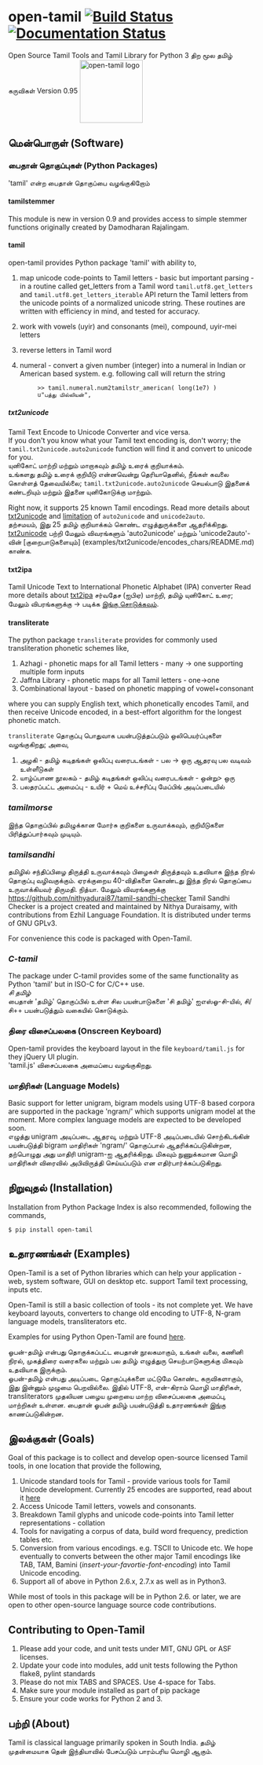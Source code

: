 open-tamil [![Build Status](https://travis-ci.org/Ezhil-Language-Foundation/open-tamil.png)](https://travis-ci.org/Ezhil-Language-Foundation/open-tamil) [![Documentation Status](https://readthedocs.org/projects/open-tamil/badge/)](http://open-tamil.readthedocs.org/en/latest/)
====================

Open Source Tamil Tools and Tamil Library for Python 3
திற மூல தமிழ் கருவிகள்
Version 0.95
<img src="./open-tamil-logo.jpg" alt="open-tamil logo" align="center" width="128" height="128"/>
## மென்பொருள் (Software)

### பைதான் தொகுப்புகள் (Python  Packages)

'tamil' என்ற பைதான் தொகுப்பை வழங்குகிறோம்

#### tamilstemmer

This module is new in version 0.9 and provides access to simple stemmer functions
originally created by Damodharan Rajalingam.

#### tamil
open-tamil provides Python package 'tamil' with ability to,

1. map unicode code-points to Tamil letters - basic but important parsing - in a routine called get_letters from a Tamil word
   `tamil.utf8.get_letters` and `tamil.utf8.get_letters_iterable` API return the Tamil letters from the unicode points of a normalized unicode string.
   These routines are written with efficiency in mind, and tested for accuracy.

2. work with vowels (uyir) and consonants (mei), compound, uyir-mei letters
3. reverse letters in Tamil word
4. numeral - convert a given number (integer) into a numeral in Indian or American based system.
   e.g. following call will return the string
   ```
        >> tamil.numeral.num2tamilstr_american( long(1e7) )
        u"பத்து மில்லியன்",
   ```

##### txt2unicode
Tamil Text Encode to Unicode Converter and vice versa.        
If you don't you know what your Tamil text encoding is, don't worry; the `tamil.txt2unicode.auto2unicode` function will find it and convert to unicode for you.           
யுனிகோட் மாற்றி மற்றும் மாறாகவும் தமிழ் உரைக் குறியாக்கம்.          
உங்களது தமிழ் உரைக் குறியீடு என்னவென்று தெரியாதெனில், நீங்கள் கவலை கொள்ளத் தேவையில்லை; `tamil.txt2unicode.auto2unicode` செயல்பாடு இதனைக் கண்டறியும் மற்றும் இதனை யுனிகோடுக்கு மாற்றும்.

Right now, it supports 25 known Tamil encodings. Read more details about [txt2unicode](tamil/txt2unicode/README.md) and [limitation](examples/txt2unicode/encodes_chars/README.md) of `auto2unicode` and `unicode2auto`.        
தற்சமயம், இது 25 தமிழ் குறியாக்கம் கொண்ட எழுத்துருக்களை ஆதரிக்கிறது. [txt2unicode](tamil/txt2unicode/README.md) பற்றி மேலும் விவரங்களும் 'auto2unicode' மற்றும் 'unicode2auto'-வின் [குறைபாடுகளையும்] (examples/txt2unicode/encodes_chars/README.md) காண்க.

#### txt2ipa
Tamil Unicode Text to International Phonetic Alphabet (IPA) converter
Read more details about [txt2ipa](tamil/txt2ipa/README.md)
சர்வதேச (ஐபிஏ) மாற்றி, தமிழ் யுனிகோட் உரை; மேலும் விபரங்களுக்கு -> படிக்க [இங்கு சொடுக்கவும்](tamil/txt2ipa/README.md).

#### transliterate
The python package `transliterate` provides for commonly used transliteration
phonetic schemes like,

1. Azhagi - phonetic maps for all Tamil letters - many -> one supporting multiple form inputs
2. Jaffna Library - phonetic maps for all Tamil letters - one->one
3. Combinational layout - based on phonetic mapping of vowel+consonant

where you can supply English text, which phonetically encodes Tamil, and then receive Unicode encoded, in a best-effort algorithm for the longest phonetic match.

`transliterate` தொகுப்பு பொதுவாக பயன்படுத்தப்படும் ஒலிபெயர்ப்புகளை வழங்குகிறது; அவை,
1. அழகி - தமிழ் கடிதங்கள் ஒலிப்பு வரைபடங்கள் - பல -> ஒரு ஆதரவு பல வடிவம் உள்ளீடுகள்
2. யாழ்ப்பாண நூலகம் - தமிழ் கடிதங்கள் ஒலிப்பு வரைபடங்கள் - ஒன்று> ஒரு
3. பலதரப்பட்ட அமைப்பு - உயிர் + மெய் உச்சரிப்பு மேப்பிங் அடிப்படையில்

### *tamilmorse*
இந்த தொகுப்பில் தமிழுக்கான மோர்சு குறிகளை உருவாக்கவும், குறியீடுகளை
பிரித்துப்பார்கவும் முடியும்.

### *tamilsandhi*
தமிழில் சந்திப்பிழை திருத்தி உருவாக்கவும் பிழைகள் திருத்தவும் உதவியாக
இந்த நிரல் தொகுப்பு வழிவகுக்கும். ஏரக்குறைய 40-விதிகளை கொண்டது இந்த
 நிரல் தொகுப்பை உருவாக்கியவர் திருமதி. நித்யா. மேலும் விவரங்களுக்கு https://github.com/nithyadurai87/tamil-sandhi-checker
Tamil Sandhi Checker is a project created and maintained by Nithya Duraisamy,
with contributions from Ezhil Language Foundation. It is distributed under
terms of GNU GPLv3.

For convenience this code is packaged with Open-Tamil.

### *C-tamil*
The package under C-tamil provides some of the same functionality as Python 'tamil' but in ISO-C for C/C++ use.    
*சி தமிழ்*       
பைதான் 'தமிழ்' தொகுப்பில் உள்ள சில பயன்பாடுகளை 'சி தமிழ்' ஐஎஸ்ஓ-சி-யில், சி/சி++ பயன்படுத்தும் வகையில் கொடுக்கும்.

### திரை விசைப்பலகை (Onscreen Keyboard)
Open-tamil provides the keyboard layout in the file `keyboard/tamil.js` for they jQuery UI plugin.     
'tamil.js' விசைப்பலகை அமைப்பை வழங்குகிறது.     

### மாதிரிகள் (Language Models)
Basic support for letter unigram, bigram models using UTF-8 based corpora are supported in the package 'ngram/'
which supports unigram model at the moment. More complex language models are expected to be developed soon.          
எழுத்து unigram அடிப்படை ஆதரவு, மற்றும் UTF-8 அடிப்படையில் சொற்கிடங்கின் பயன்படுத்தி bigram மாதிரிகள் 'ngram/' தொகுப்பால் ஆதரிக்கப்படுகின்றன, தற்பொழுது அது மாதிரி unigram-ஐ ஆதரிக்கிறது. மிகவும் நுணுக்கமான மொழி மாதிரிகள் விரைவில் அபிவிருத்தி செய்யப்படும் என எதிர்பார்க்கப்படுகிறது.

## நிறுவுதல் (Installation)

Installation from Python Package Index is also recommended, following the commands,
```
$ pip install open-tamil
```

## உதாரணங்கள் (Examples)

Open-Tamil is a set of Python libraries which can help your application - web, system software, GUI on desktop etc. support Tamil text processing, inputs etc.

Open-Tamil is still a basic collection of tools - its not complete yet. We have keyboard layouts, converters to change old encoding to UTF-8, N-gram language models, transliterators etc.

Examples for using Python Open-Tamil are found [here](tests/).

ஓபன்-தமிழ் என்பது தொகுக்கப்பட்ட பைதான் நூலகமாகும், உங்கள் வலை, கணினி நிரல், முகத்திரை வரைகலை மற்றும் பல தமிழ் எழுத்துரு செயற்பாடுகளுக்கு மிகவும் உதவியாக இருக்கும்.       
ஓபன்-தமிழ் என்பது அடிப்படை தொகுப்புக்களை மட்டுமே கொண்ட கருவிகளாகும், இது இன்னும் முழுமை பெறவில்லை. இதில் UTF-8, என்-கிராம் மொழி மாதிரிகள், transliterators முதலியன பழைய முறையை மாற்ற விசைப்பலகை அமைப்பு, மாற்றிகள் உள்ளன. பைதான் ஓபன் தமிழ் பயன்படுத்தி உதாரணங்கள் [இங்கு](tests/) காணப்படுகின்றன.

## இலக்குகள் (Goals)

Goal of this package is to collect and develop open-source licensed Tamil tools, in one location that provide the following,

1. Unicode standard tools for Tamil - provide various tools for Tamil Unicode development. Currently 25 encodes are supported, read about it [here](tamil/txt2unicode/README.md)
2. Access Unicode Tamil letters, vowels and consonants.
3. Breakdown Tamil glyphs and unicode code-points into Tamil letter representations - collation
4. Tools for navigating a corpus of data, build word frequency, prediction tables etc.
5. Conversion from various encodings. e.g. TSCII to Unicode etc. We hope eventually to converts between the other major Tamil encodings like TAB, TAM, Bamini (*insert-your-favortie-font-encoding*) into Tamil Unicode encoding.
6. Support all of above in Python 2.6.x, 2.7.x as well as in Python3.

While most of tools in this package will be in Python 2.6. or later, we are open to other open-source language source code contributions.

## Contributing to Open-Tamil

1. Please add your code, and unit tests under MIT, GNU GPL or ASF licenses.
2. Update your code into modules, add unit tests following the Python flake8, pylint standards
3. Please do not mix TABS and SPACES. Use 4-space for Tabs.
4. Make sure your module installed as part of pip package
5. Ensure your code works for Python 2 and 3.

## பற்றி (About)

Tamil is classical language primarily spoken in South India.
தமிழ் முதன்மையாக தென் இந்தியாவில் பேசப்படும் பாரம்பரிய மொழி ஆகும்.
